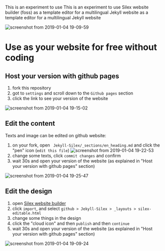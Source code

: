 This is an experiment to use This is an experiment to use Silex website builder (foss) as a template editor for a multilingual Jekyll website as a template editor for a multilingual Jekyll website

![screenshot from 2019-01-04 19-09-59](https://user-images.githubusercontent.com/715377/50704238-f975f580-1056-11e9-8759-56310516ab95.png)


# Use as your website for free without coding

## Host your version with github pages

1. fork this repository
2. got to `settings` and scroll down to the  `Github pages` section
3. click the link to see your version of the website

![screenshot from 2019-01-04 19-15-02](https://user-images.githubusercontent.com/715377/50703669-2cb78500-1055-11e9-9ad5-01fafc999384.png)

## Edit the content

Texts and image can be edited on github website:

1. on your fork, open ` Jekyll-Silex/_sections/en_heading.md` and click the "pen" icon (`edit this file`) ![screenshot from 2019-01-04 19-22-53](https://user-images.githubusercontent.com/715377/50703995-3097d700-1056-11e9-9711-f88a7544f009.png)
2. change some texts, click `commit changes` and confirm
3. wait 30s and open your version of the website (as explained in "Host your version with github pages" section)

![screenshot from 2019-01-04 19-25-47](https://user-images.githubusercontent.com/715377/50704130-91271400-1056-11e9-8c84-3b50d701aff9.png)

## Edit the design


1. open [Silex website builder](https://www.silex.me)
2. click `import`, and select `github > Jekyll-Silex > _layouts > silex-editable.html`
3. change some things in the design
4. click the "cloud icon" and then `publish` and then `continue` 
4. wait 30s and open your version of the website (as explained in "Host your version with github pages" section)

![screenshot from 2019-01-04 19-09-24](https://user-images.githubusercontent.com/715377/50704152-ad2ab580-1056-11e9-93f8-946b0d72e4b3.png)
